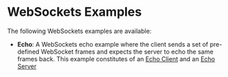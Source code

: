 WebSockets Examples
==============

The following WebSockets examples are available:

- __Echo__: A WebSockets echo example where the client sends a set of pre-defined WebSocket frames and expects the server to
echo the same frames back. This example constitutes of an 
[Echo Client](src/main/java/io/reactivex/netty/examples/http/ws/echo/WebSocketEchoClient.java)
and an [Echo Server](src/main/java/io/reactivex/netty/examples/http/ws/echo/WebSocketEchoServer.java)
